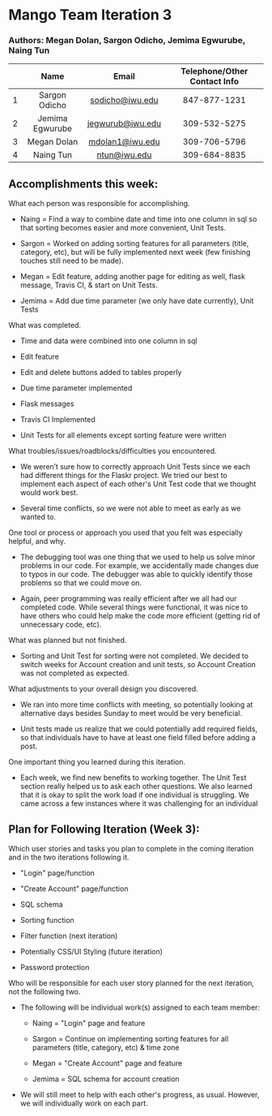 # Mango Team Iteration 3

### Authors: Megan Dolan, Sargon Odicho, Jemima Egwurube, Naing Tun

|   | Name            | Email            | Telephone/Other Contact Info  |
|:---| :------------: | :--------------: | :----------: |
| 1 | Sargon Odicho   | sodicho@iwu.edu  | 847-877-1231 |
| 2 | Jemima Egwurube | jegwurub@iwu.edu | 309-532-5275 |
| 3 | Megan Dolan     | mdolan1@iwu.edu  | 309-706-5796 |
| 4 | Naing Tun 	  | ntun@iwu.edu	 | 309-684-8835 |

## Accomplishments this week:


What each person was responsible for accomplishing.

  + Naing = Find a way to combine date and time into one column in sql so that sorting becomes easier and more convenient,
  Unit Tests.

  + Sargon = Worked on adding sorting features for all parameters (title, category, etc), 
  but will be fully implemented next week (few finishing touches still need to be made).

  + Megan = Edit feature, adding another page for editing as well, flask message, Travis CI, & start on Unit Tests.

  + Jemima = Add due time parameter (we only have date currently), Unit Tests

What was completed.

+ Time and data were combined into one column in sql

+ Edit feature

+ Edit and delete buttons added to tables properly

+ Due time parameter implemented

+ Flask messages

+ Travis CI Implemented

+ Unit Tests for all elements except sorting feature were written

What troubles/issues/roadblocks/difficulties you encountered.

+ We weren’t sure how to correctly approach Unit Tests since we each had different things for 
the Flaskr project. We tried our best to implement each aspect of each other's Unit Test code that
we thought would work best.

+ Several time conflicts, so we were not able to meet as early as we wanted to.

One tool or process or approach you used that you felt was especially helpful, and why.

+ The debugging tool was one thing that we used to help us solve minor problems in our code. For example,
we accidentally made changes due to typos in our code. The debugger was able to quickly identify those problems
so that we could move on. 

+ Again, peer programming was really efficient after we all had our completed code. While several things
were functional, it was nice to have others who could help make the code more efficient (getting rid of
unnecessary code, etc). 

What was planned but not finished.

+ Sorting and Unit Test for sorting were not completed. We decided to switch weeks for Account creation and 
unit tests, so Account Creation was not completed as expected. 

What adjustments to your overall design you discovered.

+ We ran into more time conflicts with meeting, so potentially looking at alternative days besides 
Sunday to meet would be very beneficial. 

+ Unit tests made us realize that we could potentially add required fields, so that individuals have to
have at least one field filled before adding a post.

One important thing you learned during this iteration.

+ Each week, we find new benefits to working together. The Unit Test section really helped us to ask each
other questions. We also learned that it is okay to split the work load if one individual is struggling. 
We came across a few instances where it was challenging for an individual

## Plan for Following Iteration (Week 3):

Which user stories and tasks you plan to complete in the coming iteration and in the two iterations following it.

+ "Login" page/function

+ "Create Account" page/function

+ SQL schema

+ Sorting function

+ Filter function (next iteration)

+ Potentially CSS/UI Styling (future iteration)

+ Password protection


Who will be responsible for each user story planned for the next iteration, not the following two.

+ The following will be individual work(s) assigned to each team member:

  + Naing = "Login" page and feature

  + Sargon = Continue on implementing sorting features for all parameters (title, category, etc) & time zone

  + Megan = "Create Account" page and feature

  + Jemima = SQL schema for account creation
  
+ We will still meet to help with each other's progress, as usual. However, we will
 individually work on each part.
